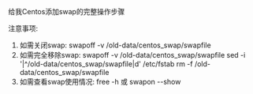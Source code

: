 给我Centos添加swap的完整操作步骤

注意事项:
1. 如需关闭swap: swapoff -v /old-data/centos_swap/swapfile
2. 如需完全移除swap:
   swapoff -v /old-data/centos_swap/swapfile
   sed -i '\|^/old-data/centos_swap/swapfile|d' /etc/fstab
   rm -f /old-data/centos_swap/swapfile
3. 如需查看swap使用情况: free -h 或 swapon --show